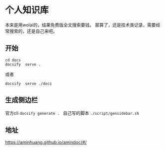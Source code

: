 # 个人知识库
本来是用wolai的，结果免费版全文搜索要钱。
那算了，还是技术类记录，需要经常搜索的，还是自己来吧。

## 开始
```
cd docs
docsify  serve .
```
或者
```
docsify  serve ./docs
```

## 生成侧边栏
官方cli
`
docsify generate . 
`
自己写的脚本
`
./script/gensidebar.sh
`

## 地址
https://aminhuang.github.io/amindoc/#/